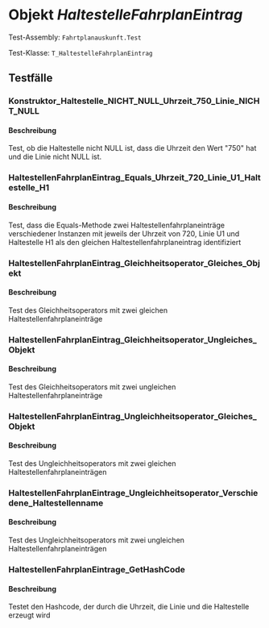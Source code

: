 # Objekt *HaltestelleFahrplanEintrag*

Test-Assembly: `Fahrtplanauskunft.Test`

Test-Klasse: `T_HaltestelleFahrplanEintrag`

## Testfälle

### Konstruktor_Haltestelle_NICHT_NULL_Uhrzeit_750_Linie_NICHT_NULL

#### Beschreibung

Test, ob die Haltestelle nicht NULL ist, dass die Uhrzeit den Wert "750" hat und die Linie nicht NULL ist.

### HaltestellenFahrplanEintrag_Equals_Uhrzeit_720_Linie_U1_Haltestelle_H1

#### Beschreibung

Test, dass die Equals-Methode zwei Haltestellenfahrplaneinträge verschiedener Instanzen mit jeweils der Uhrzeit von 720, Linie U1 und Haltestelle H1 als den gleichen Haltestellenfahrplaneintrag identifiziert

### HaltestellenFahrplanEintrag_Gleichheitsoperator_Gleiches_Objekt

#### Beschreibung

Test des Gleichheitsoperators mit zwei gleichen Haltestellenfahrplaneinträge

### HaltestellenFahrplanEintrag_Gleichheitsoperator_Ungleiches_Objekt

#### Beschreibung

Test des Gleichheitsoperators mit zwei ungleichen Haltestellenfahrplaneinträge

### HaltestellenFahrplanEintrag_Ungleichheitsoperator_Gleiches_Objekt

#### Beschreibung

Test des Ungleichheitsoperators mit zwei gleichen Haltestellenfahrplaneinträgen

### HaltestellenFahrplanEintrage_Ungleichheitsoperator_Verschiedene_Haltestellenname

#### Beschreibung

Test des Ungleichheitsoperators mit zwei ungleichen Haltestellenfahrplaneinträgen

### HaltestellenFahrplanEintrage_GetHashCode

#### Beschreibung

Testet den Hashcode, der durch die Uhrzeit, die Linie und die Haltestelle erzeugt wird